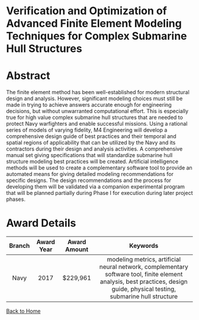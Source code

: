
Verification and Optimization of Advanced Finite Element Modeling Techniques for Complex Submarine Hull Structures
==================================================================================================================

# Abstract


The finite element method has been well-established for modern structural design and analysis. However, significant modeling choices must still be made in trying to achieve answers accurate enough for engineering decisions, but without unwarranted computational effort. This is especially true for high value complex submarine hull structures that are needed to protect Navy warfighters and enable successful missions. Using a rational series of models of varying fidelity, M4 Engineering will develop a comprehensive design guide of best practices and their temporal and spatial regions of applicability that can be utilized by the Navy and its contractors during their design and analysis activities. A comprehensive manual set giving specifications that will standardize submarine hull structure modeling best practices will be created. Artificial intelligence methods will be used to create a complementary software tool to provide an automated means for giving detailed modeling recommendations for specific designs. The design recommendations and the process for developing them will be validated via a companion experimental program that will be planned partially during Phase I for execution during later project phases.  

# Award Details

|Branch|Award Year|Award Amount|Keywords|
| :---: | :---: | :---: | :---: |
|Navy|2017|$229,961|modeling metrics, artificial neural network, complementary software tool, finite element analysis, best practices, design guide, physical testing, submarine hull structure|
  
  


[Back to Home](https://github.com/chrischow/dod_sbir_awards/DJ/#1943)